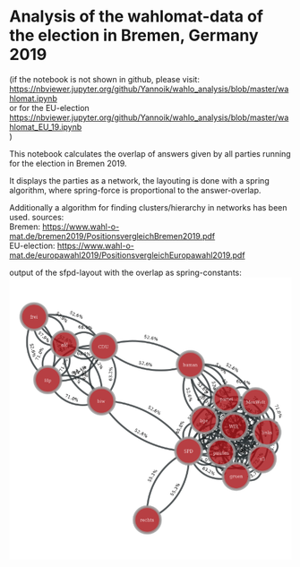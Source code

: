 # Analysis of the wahlomat-data of the election in Bremen, Germany 2019

(if the notebook is not shown in github, please visit:   
https://nbviewer.jupyter.org/github/Yannoik/wahlo_analysis/blob/master/wahlomat.ipynb   
or for the EU-election   
https://nbviewer.jupyter.org/github/Yannoik/wahlo_analysis/blob/master/wahlomat_EU_19.ipynb   
)

This notebook calculates the overlap of answers given by all parties running for the election in Bremen 2019. 

It displays the parties as a network, the layouting is done with a spring algorithm, where spring-force is proportional to the answer-overlap.

Additionally a algorithm for finding clusters/hierarchy in networks has been used. 
sources:   
Bremen: https://www.wahl-o-mat.de/bremen2019/PositionsvergleichBremen2019.pdf  
EU-election: https://www.wahl-o-mat.de/europawahl2019/PositionsvergleichEuropawahl2019.pdf  

output of the sfpd-layout with the overlap as spring-constants: 
![](sfdp_couplings.png)
